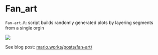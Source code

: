 # Fan_art

`Fan-art.R`: script builds randomly generated plots by layering segments from a single orgin

![](Plotted_images/fans_monochrome.png)

See blog post: [marlo.works/posts/fan-art/](https://joemarlo.github.io/posts/fan-art/)